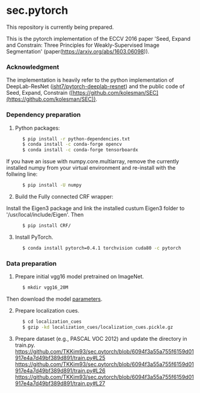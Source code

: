 # sec.pytorch
This repository is currently being prepared.

This is the pytorch implementation of the ECCV 2016 paper 'Seed, Expand and Constrain: Three Principles for Weakly-Supervised Image Segmentation' (paper(https://arxiv.org/abs/1603.06098)).

### Acknowledgment
The implementation is heavily refer to the python implementation of DeepLab-ResNet ([isht7/pytorch-deeplab-resnet](https://github.com/isht7/pytorch-deeplab-resnet)) and the public code of Seed, Expand, Constrain ([https://github.com/kolesman/SEC](https://github.com/kolesman/SEC)).

### Dependency preparation
1. Python packages:
```bash
      $ pip install -r python-dependencies.txt
      $ conda install -c conda-forge opencv
      $ conda install -c conda-forge tensorboardx
```
If you have an issue with numpy.core.multiarray, remove the currently installed numpy from your virtual environment and re-install with the follwing line:
```bash
      $ pip install -U numpy
```
2. Build the Fully connected CRF wrapper:

Install the Eigen3 package and link the installed custum Eigen3 folder to '/usr/local/include/Eigen'. Then
```bash
      $ pip install CRF/
```
3. Install PyTorch.
```bash
      $ conda install pytorch=0.4.1 torchvision cuda80 -c pytorch
```
### Data preparation
1. Prepare initial vgg16 model pretrained on ImageNet.
```bash
      $ mkdir vgg16_20M
```
Then download the model [parameters](https://drive.google.com/open?id=1oRPzan6-Zy7VVcopesRX2s4VxebOPb2_).

2. Prepare localization cues.
```bash
      $ cd localization_cues
      $ gzip -kd localization_cues/localization_cues.pickle.gz
```

3. Prepare dataset (e.g., PASCAL VOC 2012) and update the directory in train.py.
https://github.com/TKKim93/sec.pytorch/blob/6094f3a55a755f6159d01917e4a7d49bf389d891/train.py#L25
https://github.com/TKKim93/sec.pytorch/blob/6094f3a55a755f6159d01917e4a7d49bf389d891/train.py#L26
https://github.com/TKKim93/sec.pytorch/blob/6094f3a55a755f6159d01917e4a7d49bf389d891/train.py#L27
